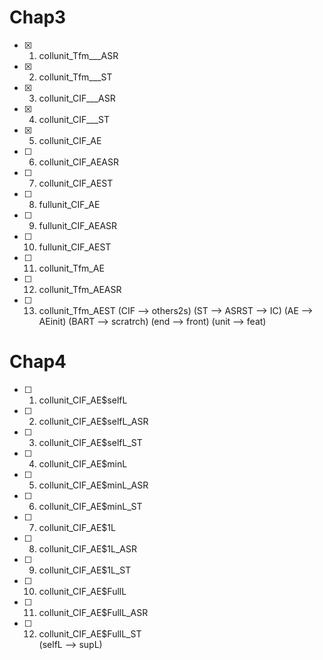 # Chap3
* [x]    1. collunit_Tfm___ASR
* [x]    2. collunit_Tfm___ST
* [x]    3. collunit_CIF___ASR 
* [x]    4. collunit_CIF___ST  
* [x]    5. collunit_CIF_AE    
  * [ ]  6. collunit_CIF_AEASR 
  * [ ]  7. collunit_CIF_AEST  
* [ ]    8. fullunit_CIF_AE
  * [ ]  9. fullunit_CIF_AEASR
  * [ ] 10. fullunit_CIF_AEST
* [ ]   11. collunit_Tfm_AE
  * [ ] 12. collunit_Tfm_AEASR
  * [ ] 13. collunit_Tfm_AEST
(CIF   --> others2s)
(ST    --> ASRST     --> IC)
(AE    --> AEinit)
(BART  --> scratrch)
(end   --> front)
(unit  --> feat)

# Chap4
* [ ]  1. collunit_CIF_AE$selfL   
* [ ]  2. collunit_CIF_AE$selfL_ASR 
* [ ]  3. collunit_CIF_AE$selfL_ST  
* [ ]  4. collunit_CIF_AE$minL     
* [ ]  5. collunit_CIF_AE$minL_ASR 
* [ ]  6. collunit_CIF_AE$minL_ST  
* [ ]  7. collunit_CIF_AE$1L     
* [ ]  8. collunit_CIF_AE$1L_ASR 
* [ ]  9. collunit_CIF_AE$1L_ST  
* [ ] 10. collunit_CIF_AE$FullL     
* [ ] 11. collunit_CIF_AE$FullL_ASR 
* [ ] 12. collunit_CIF_AE$FullL_ST  
(selfL --> supL)
